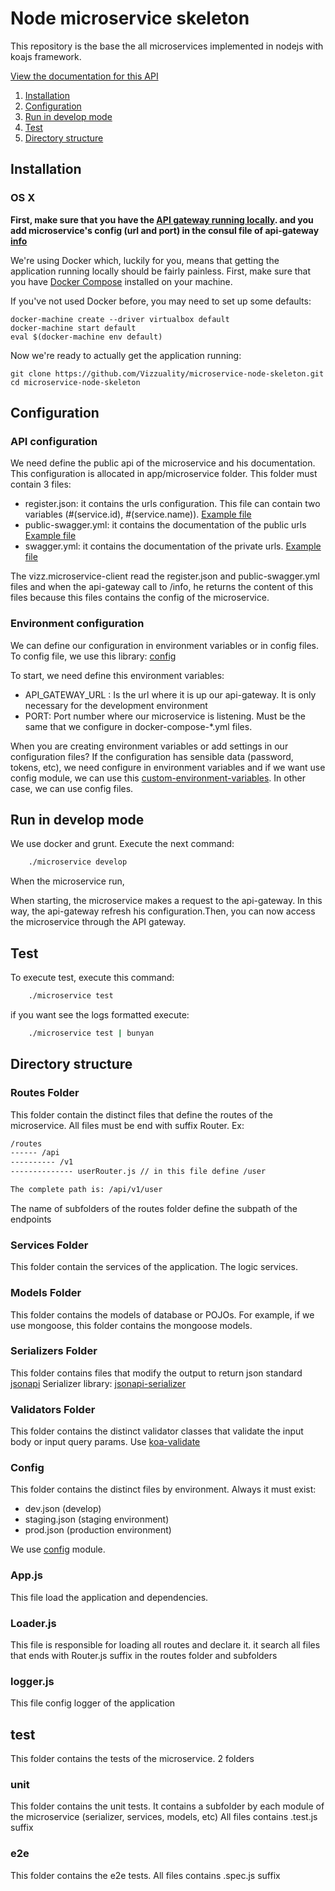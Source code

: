 # Node microservice skeleton
This repository is the base the all microservices implemented in nodejs with koajs framework.


[View the documentation for this
API](http://gfw-api.github.io/swagger-ui/?url=https://raw.githubusercontent.com/Vizzuality/microservice-node-skeleton/master/app/microservice/swagger.yml)

1. [Installation](#installation)
2. [Configuration](#configuration)
3. [Run in develop mode](#run-in-develop-mode)
4. [Test](#test)
4. [Directory structure](#directory-structure)


## Installation

### OS X

**First, make sure that you have the [API gateway running
locally](https://github.com/Vizzuality/api-gateway#readme). and you add microservice's config (url and port) in the consul file of api-gateway [info](https://github.com/Vizzuality/api-gateway#user-content-how-are-microservices-discovered)**

We're using Docker which, luckily for you, means that getting the
application running locally should be fairly painless. First, make sure
that you have [Docker Compose](https://docs.docker.com/compose/install/)
installed on your machine.

If you've not used Docker before, you may need to set up some defaults:

```
docker-machine create --driver virtualbox default
docker-machine start default
eval $(docker-machine env default)
```

Now we're ready to actually get the application running:

```
git clone https://github.com/Vizzuality/microservice-node-skeleton.git
cd microservice-node-skeleton
```



## Configuration
### API configuration
We need define the public api of the microservice and his documentation. This configuration is allocated in app/microservice folder. This folder must contain 3 files:
* register.json: it contains the urls configuration. This file can contain two variables (#(service.id), #(service.name)). [Example file](app/microservice/register.json)
* public-swagger.yml: it contains the documentation of the public urls [Example file](app/microservice/public-swagger.json)
* swagger.yml: it contains the documentation of the private urls. [Example file](app/microservice/swagger.json)

The vizz.microservice-client read the register.json and public-swagger.yml files and when the api-gateway call to /info, he returns the content of this files because this files contains the config of the microservice.

### Environment configuration

We can define our configuration in environment variables or in config files.
To config file, we use this library: [config](https://github.com/lorenwest/node-config#readme)

To start, we need define this environment variables:
* API_GATEWAY_URL : Is the url where it is up our api-gateway. It is only necessary for the development environment
* PORT: Port number where our microservice is listening. Must be the same that we configure in docker-compose-*.yml files.

When you are creating environment variables or add settings in our configuration files?
If the configuration has sensible data (password, tokens, etc), we need configure in environment variables and if we want use config module, we can use this [custom-environment-variables](https://github.com/lorenwest/node-config/wiki/Environment-Variables#custom-environment-variables).
In other case, we can use config files.

## Run in develop mode
We use docker and grunt. Execute the next command:

```bash
    ./microservice develop
```
When the microservice run,

When starting, the microservice makes a request to the api-gateway. In this way, the api-gateway refresh his configuration.Then, you can now access the microservice through the API gateway.

## Test
To execute test, execute this command:
```bash
    ./microservice test
```

if you want see the logs formatted execute:

```bash
    ./microservice test | bunyan
```

## Directory structure

### Routes Folder
This folder contain the distinct files that define the routes of the microservice. All files must be end with suffix Router. Ex:

```bash
/routes
------ /api
---------- /v1
-------------- userRouter.js // in this file define /user

The complete path is: /api/v1/user
```

The name of subfolders of the routes folder define the subpath of the endpoints

### Services Folder
This folder contain the services of the application. The logic services.

### Models Folder
This folder contains the models of database or POJOs. For example, if we use mongoose, this folder contains the mongoose models.

### Serializers Folder
This folder contains files that modify the output to return json standard [jsonapi](http://jsonapi.org/) Serializer library: [jsonapi-serializer](https://github.com/SeyZ/jsonapi-serializer)

### Validators Folder
This folder contains the distinct validator classes that validate the input body or input query params. Use [koa-validate](https://github.com/RocksonZeta/koa-validate)

### Config
This folder contains the distinct files by environment. Always it must exist:
- dev.json (develop)
- staging.json (staging environment)
- prod.json (production environment)

We use [config](https://github.com/lorenwest/node-config) module.

### App.js
This file load the application and dependencies.

### Loader.js
This file is responsible for loading all routes and declare it. it search all files that ends with Router.js suffix in the routes folder and subfolders

### logger.js
This file config logger of the application

## test
This folder contains the tests of the microservice. 2 folders

### unit
  This folder contains the unit tests. It contains a subfolder by each module of the microservice (serializer, services, models, etc)   All files contains .test.js suffix

### e2e
 This folder contains the e2e tests.  All files contains .spec.js suffix
